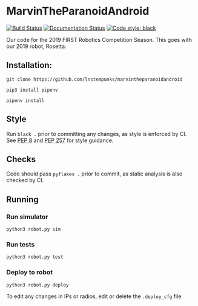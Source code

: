 # MarvinTheParanoidAndroid

[![Build Status](https://travis-ci.org/lnstempunks/MarvinTheParanoidAndroid.svg?branch=master)](https://travis-ci.org/lnstempunks/MarvinTheParanoidAndroid)
[![Documentation Status](https://readthedocs.org/projects/marvintheparanoidandroid/badge/?version=latest)](https://marvintheparanoidandroid.readthedocs.io/en/latest/?badge=latest)
[![Code style: black](https://img.shields.io/badge/code%20style-black-000000.svg)](https://github.com/ambv/black)

Our code for the 2019 FIRST Robotics Competition Season. This goes with our 2019 robot, Rosetta.



## Installation: 

```git clone https://github.com/lnstempunks/marvintheparanoidandroid```

```pip3 install pipenv```

```pipenv install```

## Style

Run ```black .``` prior to committing any changes, as style is enforced by CI.
See [PEP 8](https://www.python.org/dev/peps/pep-0008/) and [PEP 257](https://www.python.org/dev/peps/pep-0257/) for style guidance.

## Checks

Code should pass ```pyflakes .``` prior to commit, as static analysis is also checked by CI.

## Running

### Run simulator
```python3 robot.py sim```
### Run tests
```python3 robot.py test```
### Deploy to robot
```python3 robot.py deploy```

To edit any changes in IPs or radios, edit or delete the ```.deploy_cfg``` file.
